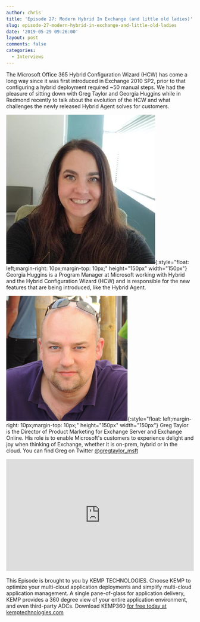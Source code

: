 ```yaml
---
author: chris
title: 'Episode 27: Modern Hybrid In Exchange (and little old ladies)'
slug: episode-27-modern-hybrid-in-exchange-and-little-old-ladies
date: '2019-05-29 09:26:00'
layout: post
comments: false
categories:
  - Interviews
---
```


The Microsoft Office 365 Hybrid Configuration Wizard (HCW) has come a long way since it was first introduced in Exchange 2010 SP2, prior to that configuring a hybrid deployment required ~50 manual steps. We had the pleasure of sitting down with Greg Taylor and Georgia Huggins while in Redmond recently to talk about the evolution of the HCW and what challenges the newly released Hybrid Agent solves for customers.

![Georgia](/images/uploads/2019/05/georgia.jpg){:style="float: left;margin-right: 10px;margin-top: 10px;" height="150px" width="150px"} Georgia Huggins is a Program Manager at Microsoft working with Hybrid and the Hybrid Configuration Wizard (HCW) and is responsible for the new features that are being introduced, like the Hybrid Agent.

![Greg](/images/uploads/2019/05/greg.png){:style="float: left;margin-right: 10px;margin-top: 10px;" height="150px" width="150px"} Greg Taylor is the Director of Product Marketing for Exchange Server and Exchange Online. His role is to enable Microsoft's customers to experience delight and joy when thinking of Exchange, whether it is on-prem, hybrid or in the cloud. You can find Greg on Twitter [@gregtaylor_msft](https://twitter.com/gregtaylor_msft)

<p><iframe width="100%" height="300" scrolling="no" frameborder="no" allow="autoplay" src="https://w.soundcloud.com/player/?url=https%3A//api.soundcloud.com/tracks/628470735&color=%23ff5500&auto_play=false&hide_related=false&show_comments=true&show_user=true&show_reposts=false&show_teaser=true&visual=true"></iframe></p>

This Episode is brought to you by KEMP TECHNOLOGIES. Choose KEMP to optimize your multi-cloud application deployments and simplify multi-cloud application management. A single pane-of-glass for application delivery, KEMP provides a 360 degree view of your entire application environment, and even third-party ADCs. Download KEMP360 [for free today at kemptechnologies.com](https://kempte.ch/2MYXjew)
